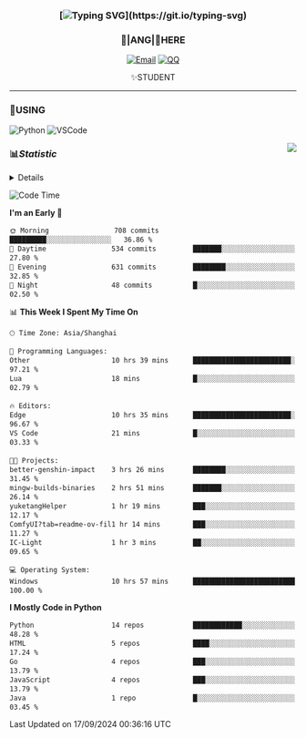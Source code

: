 <div align="center">


### [![Typing SVG](https://readme-typing-svg.herokuapp.com?size=25&duration=2500&color=8C43EA&vCenter=true&width=200&height=40&lines=%F0%9F%8C%B1ANGJustinl%F0%9F%8C%B1+!)](https://git.io/typing-svg)


### 🥛|**ANG**|🥛HERE



[![Email](https://img.shields.io/badge/Email-ANGJustin@163.com-6A5ACD?style=flat-square&logoColor=fff)](mailto:ANGJustinl@163.com)
[![QQ](https://img.shields.io/badge/QQ-77139032-98FB98?style=flat-square&logoColor=fff)](https://qm.qq.com/cgi-bin/qm/qr?k=mcs-cON_aPNfc3hO8-H7lWJHDX-5nKr7&noverify=0)




✨STUDENT 

</div>

---

### 🎨USING

![Python](https://img.shields.io/badge/-Python-blue?style=flat-square&logo=Python&logoColor=fff)
![VSCode](https://img.shields.io/badge/-VSCode-blue?style=flat-square&logo=visualstudiocode&logoColor=fff)


<a href="#">
  <img align="right" src="https://github-readme-stats.vercel.app/api?username=ANGJustinl&count_private=true&show_icons=true&hide_border=true&bg_color=15,f2f7fd,E0EAFC" />
</a>




### 📊*Statistic* 

<details>

<p align="center">
   <img src="github-metrics.svg" alt="typing-svg">
</p>

[![Github activity graph](https://github-readme-activity-graph.angforever.top/graph?username=ANGJustinl&theme=dracula)](https://github.com/ANGJustinl/ANGJustinl)
![image](https://github.com/ANGJustinl/ANGJustinl/assets/96008766/f6c957b8-b907-482a-8804-4c1f944d4b60)
</details>

<!--START_SECTION:waka-->
![Code Time](http://img.shields.io/badge/Code%20Time-284%20hrs%2049%20mins-blue)

**I'm an Early 🐤** 

```text
🌞 Morning                708 commits         █████████░░░░░░░░░░░░░░░░   36.86 % 
🌆 Daytime                534 commits         ███████░░░░░░░░░░░░░░░░░░   27.80 % 
🌃 Evening                631 commits         ████████░░░░░░░░░░░░░░░░░   32.85 % 
🌙 Night                  48 commits          █░░░░░░░░░░░░░░░░░░░░░░░░   02.50 % 
```


📊 **This Week I Spent My Time On** 

```text
🕑︎ Time Zone: Asia/Shanghai

💬 Programming Languages: 
Other                    10 hrs 39 mins      ████████████████████████░   97.21 % 
Lua                      18 mins             █░░░░░░░░░░░░░░░░░░░░░░░░   02.79 % 

🔥 Editors: 
Edge                     10 hrs 35 mins      ████████████████████████░   96.67 % 
VS Code                  21 mins             █░░░░░░░░░░░░░░░░░░░░░░░░   03.33 % 

🐱‍💻 Projects: 
better-genshin-impact    3 hrs 26 mins       ████████░░░░░░░░░░░░░░░░░   31.45 % 
mingw-builds-binaries    2 hrs 51 mins       ███████░░░░░░░░░░░░░░░░░░   26.14 % 
yuketangHelper           1 hr 19 mins        ███░░░░░░░░░░░░░░░░░░░░░░   12.17 % 
ComfyUI?tab=readme-ov-fil1 hr 14 mins        ███░░░░░░░░░░░░░░░░░░░░░░   11.27 % 
IC-Light                 1 hr 3 mins         ██░░░░░░░░░░░░░░░░░░░░░░░   09.65 % 

💻 Operating System: 
Windows                  10 hrs 57 mins      █████████████████████████   100.00 % 
```

**I Mostly Code in Python** 

```text
Python                   14 repos            ████████████░░░░░░░░░░░░░   48.28 % 
HTML                     5 repos             ████░░░░░░░░░░░░░░░░░░░░░   17.24 % 
Go                       4 repos             ███░░░░░░░░░░░░░░░░░░░░░░   13.79 % 
JavaScript               4 repos             ███░░░░░░░░░░░░░░░░░░░░░░   13.79 % 
Java                     1 repo              █░░░░░░░░░░░░░░░░░░░░░░░░   03.45 % 
```




 Last Updated on 17/09/2024 00:36:16 UTC
<!--END_SECTION:waka-->
